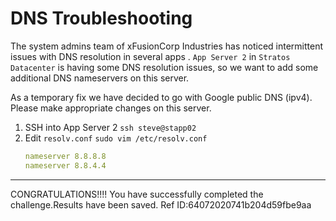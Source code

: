 # DNS Troubleshooting

The system admins team of xFusionCorp Industries has noticed intermittent issues with DNS resolution in several apps . `App Server 2` in `Stratos Datacenter` is having some DNS resolution issues, so we want to add some additional DNS nameservers on this server.

As a temporary fix we have decided to go with Google public DNS (ipv4). Please make appropriate changes on this server.

1. SSH into App Server 2
   `ssh steve@stapp02`
2. Edit `resolv.conf`
   `sudo vim /etc/resolv.conf`
   ```yaml
   nameserver 8.8.8.8
   nameserver 8.8.4.4
   ```

---

CONGRATULATIONS!!!!
You have successfully completed the challenge.Results have been saved. Ref ID:64072020741b204d59fbe9aa
